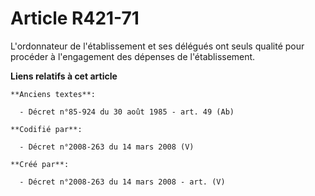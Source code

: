 # Article R421-71

L'ordonnateur de l'établissement et ses délégués ont seuls qualité pour procéder à l'engagement des dépenses de
l'établissement.

**Liens relatifs à cet article**

	**Anciens textes**:

	  - Décret n°85-924 du 30 août 1985 - art. 49 (Ab)

	**Codifié par**:

	  - Décret n°2008-263 du 14 mars 2008 (V)

	**Créé par**:

	  - Décret n°2008-263 du 14 mars 2008 - art. (V)
